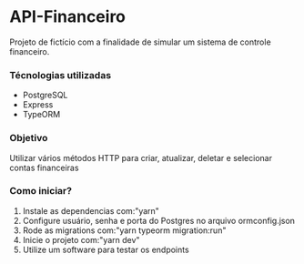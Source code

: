 # API-Financeiro

Projeto de fictício com a finalidade de simular um sistema de controle financeiro.

<h3>
  Técnologias utilizadas
</h3>
<ul>
  <li>PostgreSQL</li>
  <li>Express</li>
  <li>TypeORM</li>
</ul>

### Objetivo

Utilizar vários métodos HTTP para criar, atualizar, deletar e selecionar contas financeiras

<h3>
  Como iniciar?
</h3>
<ol>
  <li>Instale as dependencias com:"yarn"</li>
  <li>Configure usuário, senha e porta do Postgres no arquivo ormconfig.json</li>
  <li>Rode as migrations com:"yarn typeorm migration:run"</li>
  <li>Inicie o projeto com:"yarn dev"</li>
  <li>Utilize um software para testar os endpoints</li>
</ol>
